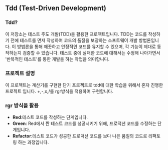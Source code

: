 ## Tdd (Test-Driven Development)
### Tdd?
이 저장소는 테스트 주도 개발(TDD)을 활용한 프로젝트입니다. TDD는 코드를 작성하기 전에 테스트를 먼저 작성하여 코드의 품질을 보장하는 소프트웨어 개발 방법론입니다. 
이 방법론을 통해 깨끗하고 안정적인 코드를 유지할 수 있으며, 각 기능이 제대로 동작하는지 검증할 수 있습니다. 
테스트 중에 실패한 코드에 대해서는 수정해 나아가면서 '반복적인 테스트'를 통한 개발을 하는 작업을 의미합니다.

### 프로젝트 설명 
이 프로젝트는 계산기를 구현한 단기 프로젝트로 tdd에 대한 학습을 위해서 혼자 진행한 프로젝트 입니다. +,-,x,/를 rgr방식을 적용하여 구현합니다.

### rgr 방식을 활용
- **Red**:테스트 코드를 작성하는 단계입니다.
- **Green**: Red에서 짠 테스트 코드를 성공시키기 위해, 프로덕션 코드를 수정하는 단계입니다.
- **Refactor**:테스트 코드가 성공한 프로덕션 코드를 보다 나은 품질의 코드로 리팩토링 하는 과정입니다.
